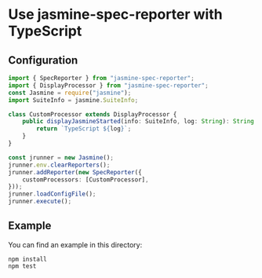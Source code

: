 Use jasmine-spec-reporter with TypeScript
=========================================

## Configuration

```typescript
import { SpecReporter } from "jasmine-spec-reporter";
import { DisplayProcessor } from "jasmine-spec-reporter";
const Jasmine = require("jasmine");
import SuiteInfo = jasmine.SuiteInfo;

class CustomProcessor extends DisplayProcessor {
    public displayJasmineStarted(info: SuiteInfo, log: String): String {
        return `TypeScript ${log}`;
    }
}

const jrunner = new Jasmine();
jrunner.env.clearReporters();
jrunner.addReporter(new SpecReporter({
    customProcessors: [CustomProcessor],
}));
jrunner.loadConfigFile();
jrunner.execute();
```

## Example

You can find an example in this directory:

    npm install
    npm test
